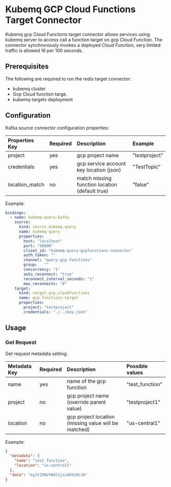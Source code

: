 # Kubemq GCP Cloud Functions Target Connector

Kubemq gcp Cloud Functions target connector allows services using kubemq server to access call a function target on gcp Cloud Function.
The connector synchronously invokes a deployed Cloud Function, very limited traffic is allowed 16 per 100 seconds.

## Prerequisites
The following are required to run the redis target connector:

- kubemq cluster
- Gcp Cloud function targe.
- kubemq-targets deployment

## Configuration

Kafka source connector configuration properties:

| Properties Key | Required | Description                                    | Example          |
|:---------------|:---------|:-----------------------------------------------|:-----------------|
| project        | yes      | gcp project name                               | "testproject"    |
| credentials    | yes      | gcp service account key location (json)        | "TestTopic"      |
| location_match  | no       | match missing function location (default true) | "false"          |


Example:

```yaml
bindings:
  - name: kubemq-query-kafka
    source:
      kind: source.kubemq.query
      name: kubemq-query
      properties:
        host: "localhost"
        port: "50000"
        client_id: "kubemq-query-gcpfucntions-connector"
        auth_token: ""
        channel: "query.gcp.functions"
        group:   ""
        concurrency: "1"
        auto_reconnect: "true"
        reconnect_interval_seconds: "1"
        max_reconnects: "0"
    target:
      kind: target.gcp.cloudfunctions
      name: gcp-functions-target
      properties:
        project: "testproject"
        credentials: "./../key.json"
```

## Usage

### Get Request

Get request metadata setting:

| Metadata Key | Required | Description                                          | Possible values                         |
|:-------------|:---------|:-----------------------------------------------------|:----------------------------------------|
| name         | yes      | name of the gcp function                             | "test_function"                          |
| project      | no       | gcp project name (override parent value)             | "testproject1"                          |
| location     | no       | gcp project location (missing value will be matched) | "us-central1"                           |


Example:

```json
{
  "metadata": {
    "name": "test_function",
    "location": "us-central1"    
  },
  "data": "eyJtZXNzYWdlIjoidGVzdCJ9"
}
```
